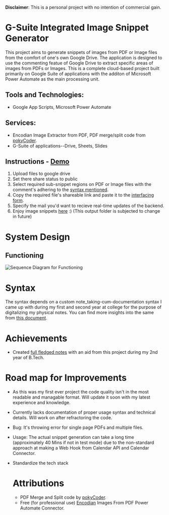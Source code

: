 **Disclaimer**: This is a personal project with no intention of commercial gain.

# G-Suite Integrated Image Snippet Generator
This project aims to generate snippets of images from PDF or Image files from the comfort of one's own Google Drive. The application is designed to use the commenting featue of Google Drive to extract specific areas of images from PDFs or Images. This is a complete cloud-based project built primarily on Google Suite of applications with the additon of Microsoft Power Automate as the main processing unit. 

## Tools and Technologies: 
- Google App Scripts, Microsoft Power Automate
## Services: 
- Encodian Image Extractor from PDF, PDF merge/split code from [pokyCoder](https://stackoverflow.com/users/11904337/pokycoder).
- G-Suite of applications--Drive, Sheets, Slides

## Instructions - [Demo](https://youtu.be/nqtWYWODFOM)
1. Upload files to google drive
2. Set there share status to public
3. Select required sub-snippet regions on PDF or Image files with the comment's adhering to the [syntax mentioned](https://docs.google.com/document/d/1pbxdFL0Z2f1iqIg02PC6GQNMbWNAZ3l2PG5UnI94kio/edit).
4. Copy the required file's shareable link and paste it to the [interfacing form](https://docs.google.com/forms/d/e/1FAIpQLSdeTr5naEzs5xaJcmGYqy_Dqyl2wRxsvwi4VldxG1ReuS9Z4Q/viewform?usp=sf_link).
5. Specify the mail you'd want to recieve real-time updates of the backend.
6. Enjoy image snippets [here](https://drive.google.com/drive/u/0/folders/1uaxct9hfVcGow2e_vi92_jYOdfqv0Nr0) :) (This output folder is subjected to change in future)

# System Design

## Functioning
![Sequence Diagram for Functioning](https://github.com/rohan-motukuri/image-snippets-generator/assets/123802857/641e6761-bf33-4c43-a7e5-1abb7a0b1e08)

# Syntax
The syntax depends on a custom note_taking-cum-documentation syntax I came up with during my first and second year at college for the purpose of digitalizing my physical notes. You can find more insights into the same from [this document](https://docs.google.com/document/d/1pbxdFL0Z2f1iqIg02PC6GQNMbWNAZ3l2PG5UnI94kio/edit).


# Achievements
- Created [full fledged notes](https://docs.google.com/document/d/1hzhBF_XRHfZIbZonC-1VUiR-4oxPZuU-4PDnxhwsgjw/edit?usp=sharing) with an aid from this project during my 2nd year of B.Tech.

# Road map for Improvements
- As this was my first ever project the code quality isn't in the most readable and managable format. Will update it soon with my latest experience and knowledge.
- Currently lacks documentation of proper usage syntax and technical details. Will work on after refractoring the code.
- Bug: It's throwing error for single page PDFs and multiple files.
- Usage: The actual snippet generation can take a long time (approximately 40 Mins if not in test mode) due to the non-standard approach at making a Web Hook from Calendar API and Calendar Connector.
- Standardize the tech stack

  # Attributions
  - PDF Merge and Split code by [pokyCoder](https://stackoverflow.com/users/11904337/pokycoder).
  - Free (for professional use) [Encodian](https://www.encodian.com/products/flowr/) Images From PDF Power Automate Connector.

